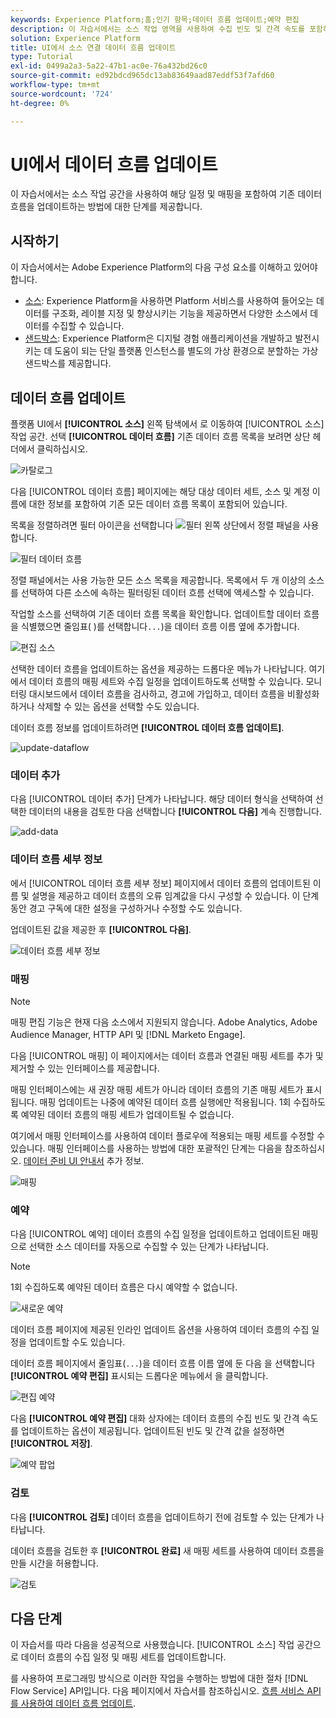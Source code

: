 ```yaml
---
keywords: Experience Platform;홈;인기 항목;데이터 흐름 업데이트;예약 편집
description: 이 자습서에서는 소스 작업 영역을 사용하여 수집 빈도 및 간격 속도를 포함하여 데이터 흐름 예약을 업데이트하는 단계를 설명합니다.
solution: Experience Platform
title: UI에서 소스 연결 데이터 흐름 업데이트
type: Tutorial
exl-id: 0499a2a3-5a22-47b1-ac0e-76a432bd26c0
source-git-commit: ed92bdcd965dc13ab83649aad87eddf53f7afd60
workflow-type: tm+mt
source-wordcount: '724'
ht-degree: 0%

---
```


# UI에서 데이터 흐름 업데이트

이 자습서에서는 소스 작업 공간을 사용하여 해당 일정 및 매핑을 포함하여 기존 데이터 흐름을 업데이트하는 방법에 대한 단계를 제공합니다.

## 시작하기

이 자습서에서는 Adobe Experience Platform의 다음 구성 요소를 이해하고 있어야 합니다.

* [소스](../../home.md): Experience Platform을 사용하면 Platform 서비스를 사용하여 들어오는 데이터를 구조화, 레이블 지정 및 향상시키는 기능을 제공하면서 다양한 소스에서 데이터를 수집할 수 있습니다.
* [샌드박스](../../../sandboxes/home.md): Experience Platform은 디지털 경험 애플리케이션을 개발하고 발전시키는 데 도움이 되는 단일 플랫폼 인스턴스를 별도의 가상 환경으로 분할하는 가상 샌드박스를 제공합니다.

## 데이터 흐름 업데이트

플랫폼 UI에서 **[!UICONTROL 소스]** 왼쪽 탐색에서 로 이동하여 [!UICONTROL 소스] 작업 공간. 선택 **[!UICONTROL 데이터 흐름]** 기존 데이터 흐름 목록을 보려면 상단 헤더에서 클릭하십시오.

![카탈로그](../../images/tutorials/update-dataflows/catalog.png)

다음 [!UICONTROL 데이터 흐름] 페이지에는 해당 대상 데이터 세트, 소스 및 계정 이름에 대한 정보를 포함하여 기존 모든 데이터 흐름 목록이 포함되어 있습니다.

목록을 정렬하려면 필터 아이콘을 선택합니다 ![필터](../../images/tutorials/update/filter.png) 왼쪽 상단에서 정렬 패널을 사용합니다.

![필터 데이터 흐름](../../images/tutorials/update-dataflows/filter-dataflows.png)

정렬 패널에서는 사용 가능한 모든 소스 목록을 제공합니다. 목록에서 두 개 이상의 소스를 선택하여 다른 소스에 속하는 필터링된 데이터 흐름 선택에 액세스할 수 있습니다.

작업할 소스를 선택하여 기존 데이터 흐름 목록을 확인합니다. 업데이트할 데이터 흐름을 식별했으면 줄임표( )를 선택합니다`...`)을 데이터 흐름 이름 옆에 추가합니다.

![편집 소스](../../images/tutorials/update-dataflows/edit-source.png)

선택한 데이터 흐름을 업데이트하는 옵션을 제공하는 드롭다운 메뉴가 나타납니다. 여기에서 데이터 흐름의 매핑 세트와 수집 일정을 업데이트하도록 선택할 수 있습니다. 모니터링 대시보드에서 데이터 흐름을 검사하고, 경고에 가입하고, 데이터 흐름을 비활성화하거나 삭제할 수 있는 옵션을 선택할 수도 있습니다.

데이터 흐름 정보를 업데이트하려면 **[!UICONTROL 데이터 흐름 업데이트]**.

![update-dataflow](../../images/tutorials/update-dataflows/update-dataflow.png)

### 데이터 추가

다음 [!UICONTROL 데이터 추가] 단계가 나타납니다. 해당 데이터 형식을 선택하여 선택한 데이터의 내용을 검토한 다음 선택합니다 **[!UICONTROL 다음]** 계속 진행합니다.

![add-data](../../images/tutorials/update-dataflows/add-data.png)

### 데이터 흐름 세부 정보

에서 [!UICONTROL 데이터 흐름 세부 정보] 페이지에서 데이터 흐름의 업데이트된 이름 및 설명을 제공하고 데이터 흐름의 오류 임계값을 다시 구성할 수 있습니다. 이 단계 동안 경고 구독에 대한 설정을 구성하거나 수정할 수도 있습니다.

업데이트된 값을 제공한 후 **[!UICONTROL 다음]**.

![데이터 흐름 세부 정보](../../images/tutorials/update-dataflows/dataflow-detail.png)

### 매핑

>[!NOTE]
>
>매핑 편집 기능은 현재 다음 소스에서 지원되지 않습니다. Adobe Analytics, Adobe Audience Manager, HTTP API 및 [!DNL Marketo Engage].

다음 [!UICONTROL 매핑] 이 페이지에서는 데이터 흐름과 연결된 매핑 세트를 추가 및 제거할 수 있는 인터페이스를 제공합니다.

매핑 인터페이스에는 새 권장 매핑 세트가 아니라 데이터 흐름의 기존 매핑 세트가 표시됩니다. 매핑 업데이트는 나중에 예약된 데이터 흐름 실행에만 적용됩니다. 1회 수집하도록 예약된 데이터 흐름의 매핑 세트가 업데이트될 수 없습니다.

여기에서 매핑 인터페이스를 사용하여 데이터 플로우에 적용되는 매핑 세트를 수정할 수 있습니다. 매핑 인터페이스를 사용하는 방법에 대한 포괄적인 단계는 다음을 참조하십시오. [데이터 준비 UI 안내서](../../../data-prep/ui/mapping.md) 추가 정보.

![매핑](../../images/tutorials/update-dataflows/mapping.png)

### 예약

다음 [!UICONTROL 예약] 데이터 흐름의 수집 일정을 업데이트하고 업데이트된 매핑으로 선택한 소스 데이터를 자동으로 수집할 수 있는 단계가 나타납니다.

>[!NOTE]
>
>1회 수집하도록 예약된 데이터 흐름은 다시 예약할 수 없습니다.

![새로운 예약](../../images/tutorials/update-dataflows/new-schedule.png)

데이터 흐름 페이지에 제공된 인라인 업데이트 옵션을 사용하여 데이터 흐름의 수집 일정을 업데이트할 수도 있습니다.

데이터 흐름 페이지에서 줄임표(`...`)을 데이터 흐름 이름 옆에 둔 다음 을 선택합니다 **[!UICONTROL 예약 편집]** 표시되는 드롭다운 메뉴에서 을 클릭합니다.

![편집 예약](../../images/tutorials/update-dataflows/edit-schedule.png)

다음 **[!UICONTROL 예약 편집]** 대화 상자에는 데이터 흐름의 수집 빈도 및 간격 속도를 업데이트하는 옵션이 제공됩니다. 업데이트된 빈도 및 간격 값을 설정하면 **[!UICONTROL 저장]**.

![예약 팝업](../../images/tutorials/update-dataflows/schedule-pop-up.png)

### 검토

다음 **[!UICONTROL 검토]** 데이터 흐름을 업데이트하기 전에 검토할 수 있는 단계가 나타납니다.

데이터 흐름을 검토한 후 **[!UICONTROL 완료]** 새 매핑 세트를 사용하여 데이터 흐름을 만들 시간을 허용합니다.

![검토](../../images/tutorials/update-dataflows/review.png)

## 다음 단계

이 자습서를 따라 다음을 성공적으로 사용했습니다. [!UICONTROL 소스] 작업 공간으로 데이터 흐름의 수집 일정 및 매핑 세트를 업데이트합니다.

를 사용하여 프로그래밍 방식으로 이러한 작업을 수행하는 방법에 대한 절차 [!DNL Flow Service] API입니다. 다음 페이지에서 자습서를 참조하십시오. [흐름 서비스 API를 사용하여 데이터 흐름 업데이트](../../tutorials/api/update-dataflows.md).
